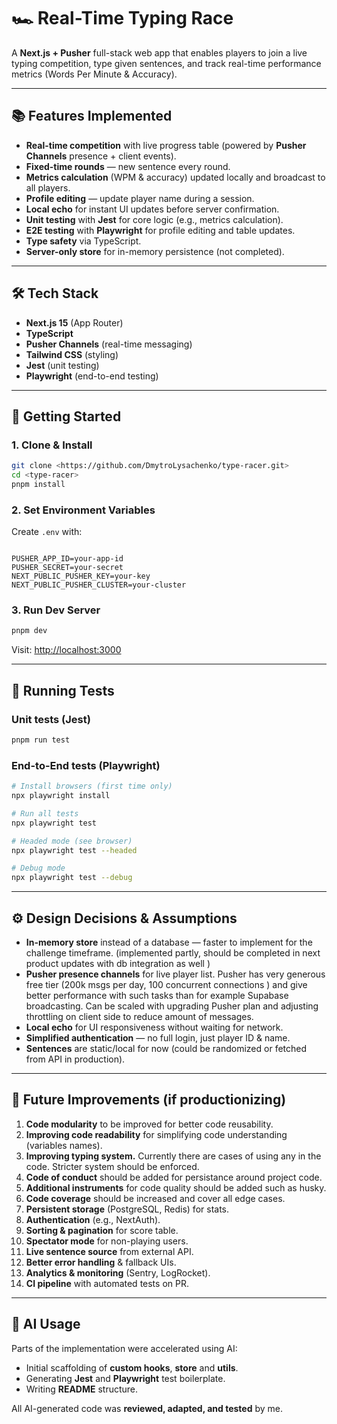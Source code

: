 # 🏎 Real-Time Typing Race

A **Next.js + Pusher** full-stack web app that enables players to join a live typing competition, type given sentences, and track real-time performance metrics (Words Per Minute & Accuracy).

---

## 📚 Features Implemented

- **Real-time competition** with live progress table (powered by **Pusher Channels** presence + client events).
- **Fixed-time rounds** — new sentence every round.
- **Metrics calculation** (WPM & accuracy) updated locally and broadcast to all players.
- **Profile editing** — update player name during a session.
- **Local echo** for instant UI updates before server confirmation.
- **Unit testing** with **Jest** for core logic (e.g., metrics calculation).
- **E2E testing** with **Playwright** for profile editing and table updates.
- **Type safety** via TypeScript.
- **Server-only store** for in-memory persistence (not completed).

---

## 🛠️ Tech Stack

- **Next.js 15** (App Router)
- **TypeScript**
- **Pusher Channels** (real-time messaging)
- **Tailwind CSS** (styling)
- **Jest** (unit testing)
- **Playwright** (end-to-end testing)

---

## 🚀 Getting Started

### 1. Clone & Install

```bash
git clone <https://github.com/DmytroLysachenko/type-racer.git>
cd <type-racer>
pnpm install
```

### 2. Set Environment Variables

Create `.env` with:

```env

PUSHER_APP_ID=your-app-id
PUSHER_SECRET=your-secret
NEXT_PUBLIC_PUSHER_KEY=your-key
NEXT_PUBLIC_PUSHER_CLUSTER=your-cluster

```

### 3. Run Dev Server

```bash
pnpm dev
```

Visit: [http://localhost:3000](http://localhost:3000)

---

## 🧪 Running Tests

### Unit tests (Jest)

```bash
pnpm run test
```

### End-to-End tests (Playwright)

```bash
# Install browsers (first time only)
npx playwright install

# Run all tests
npx playwright test

# Headed mode (see browser)
npx playwright test --headed

# Debug mode
npx playwright test --debug
```

---

## ⚙️ Design Decisions & Assumptions

- **In-memory store** instead of a database — faster to implement for the challenge timeframe. (implemented partly, should be completed in next product updates with db integration as well )
- **Pusher presence channels** for live player list. Pusher has very generous free tier (200k msgs per day, 100 concurrent connections ) and give better performance with such tasks than for example Supabase broadcasting. Can be scaled with upgrading Pusher plan and adjusting throttling on client side to reduce amount of messages.
- **Local echo** for UI responsiveness without waiting for network.
- **Simplified authentication** — no full login, just player ID & name.
- **Sentences** are static/local for now (could be randomized or fetched from API in production).

---

## 📝 Future Improvements (if productionizing)

1. **Code modularity** to be improved for better code reusability.
2. **Improving code readability** for simplifying code understanding (variables names).
3. **Improving typing system.** Currently there are cases of using any in the code. Stricter system should be enforced.
4. **Code of conduct** should be added for persistance around project code.
5. **Additional instruments** for code quality should be added such as husky.
6. **Code coverage** should be increased and cover all edge cases.
7. **Persistent storage** (PostgreSQL, Redis) for stats.
8. **Authentication** (e.g., NextAuth).
9. **Sorting & pagination** for score table.
10. **Spectator mode** for non-playing users.
11. **Live sentence source** from external API.
12. **Better error handling** & fallback UIs.
13. **Analytics & monitoring** (Sentry, LogRocket).
14. **CI pipeline** with automated tests on PR.

---

## 🤖 AI Usage

Parts of the implementation were accelerated using AI:

- Initial scaffolding of **custom hooks**, **store** and **utils**.
- Generating **Jest** and **Playwright** test boilerplate.
- Writing **README** structure.

All AI-generated code was **reviewed, adapted, and tested** by me.

